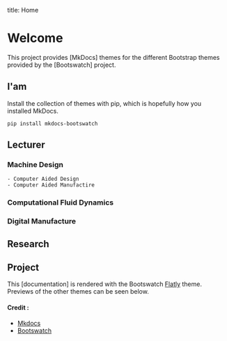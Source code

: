 title: Home

# Welcome

This project provides [MkDocs] themes for the different Bootstrap themes
provided by the [Bootswatch] project.


## I'am

Install the collection of themes with pip, which is hopefully how you
installed MkDocs.

    pip install mkdocs-bootswatch


## Lecturer

### Machine Design

    - Computer Aided Design
    - Computer Aided Manufactire


### Computational Fluid Dynamics

### Digital Manufacture

## Research 

## Project

This [documentation] is rendered with the Bootswatch [Flatly](#flatly) theme.
Previews of the other themes can be seen below.


#### Credit :

- [Mkdocs](https://www.mkdocs.org)
- [Bootswatch](https://bootswatch.com/)